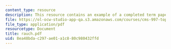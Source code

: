 ```yaml
---
content_type: resource
description: This resource contains an example of a completed term paper.
file: https://ol-ocw-studio-app-qa.s3.amazonaws.com/courses/cms-997-topics-in-comparative-media-american-pro-wrestling-spring-2007/8ea48bdac297ae01a1c880c980432ffd_rauch.pdf
file_type: application/pdf
resourcetype: Document
title: rauch.pdf
uid: 8ea48bda-c297-ae01-a1c8-80c980432ffd
---
```


